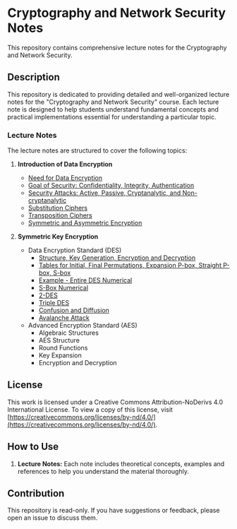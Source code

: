 # Cryptography and Network Security Notes

This repository contains comprehensive lecture notes for the Cryptography and Network Security.
## Description

This repository is dedicated to providing detailed and well-organized lecture notes for the "Cryptography and Network Security" course. Each lecture note is designed to help students understand fundamental concepts and practical implementations essential for understanding a particular topic.

### Lecture Notes

The lecture notes are structured to cover the following topics:

1. **Introduction of Data Encryption**
    - [Need for Data Encryption](https://github.com/leenanadkar/Cryptography-and-Network-Security-Notes/blob/main/Need%20for%20Data%20Encryption)
    - [Goal of Security: Confidentiality, Integrity, Authentication](https://github.com/leenanadkar/Cryptography-and-Network-Security-Notes/blob/main/Goal%20of%20Security%3A%20Confidentiality%2C%20Integrity%2C%20Authentication)
    - [Security Attacks: Active, Passive, Cryptanalytic, and Non-cryptanalytic](https://github.com/leenanadkar/Cryptography-and-Network-Security-Notes/commit/b38b91dbe06b2d9839bd6a7504293ec1ff913de1)
    - [Substitution Ciphers](https://github.com/leenanadkar/Cryptography-and-Network-Security-Notes/blob/main/Substitution%20Ciphers)
    - [Transposition Ciphers](https://github.com/leenanadkar/Cryptography-and-Network-Security-Notes/blob/main/Transposition%20Ciphers)
    - [Symmetric and Asymmetric Encryption](https://github.com/leenanadkar/Cryptography-and-Network-Security-Notes/blob/main/Symmetric%20and%20Asymmetric%20Encryptions)

2. **Symmetric Key Encryption**
    - Data Encryption Standard (DES)
        - [Structure, Key Generation, Encryption and Decryption](https://github.com/leenanadkar/Cryptography-and-Network-Security-Notes/blob/main/DES_Structure%2C%20Key%20Generation%2C%20Encryption%20and%20Decryption)
        - [Tables for Initial, Final Permutations, Expansion P-box, Straight P-box, S-box](https://github.com/leenanadkar/Cryptography-and-Network-Security-Notes/blob/main/DES%20Tables)
        - [Example - Entire DES Numerical](https://github.com/leenanadkar/Cryptography-and-Network-Security-Notes/blob/main/Complete%20DES%20Numerical)
        - [S-Box Numerical](https://github.com/leenanadkar/Cryptography-and-Network-Security-Notes/blob/main/SBox%20Numerical)
        - [2-DES](https://github.com/leenanadkar/Cryptography-and-Network-Security-Notes/blob/main/2-DES)
        - [Triple DES](https://github.com/leenanadkar/Cryptography-and-Network-Security-Notes/blob/main/Triple%20DES)
        - [Confusion and Diffusion](https://github.com/leenanadkar/Cryptography-and-Network-Security-Notes/blob/main/ConfusionDiffusion)
        - [Avalanche Attack](https://github.com/leenanadkar/Cryptography-and-Network-Security-Notes/blob/main/Avalanche%20attack)
    - Advanced Encryption Standard (AES)
        - Algebraic Structures
        - AES Structure
        - Round Functions
        - Key Expansion
        - Encryption and Decryption
## License

This work is licensed under a Creative Commons Attribution-NoDerivs 4.0 International License. To view a copy of this license, visit [https://creativecommons.org/licenses/by-nd/4.0/](https://creativecommons.org/licenses/by-nd/4.0/).

## How to Use

1. **Lecture Notes:** Each note includes theoretical concepts, examples and references to help you understand the material thoroughly.

## Contribution

This repository is read-only. If you have suggestions or feedback, please open an issue to discuss them.
